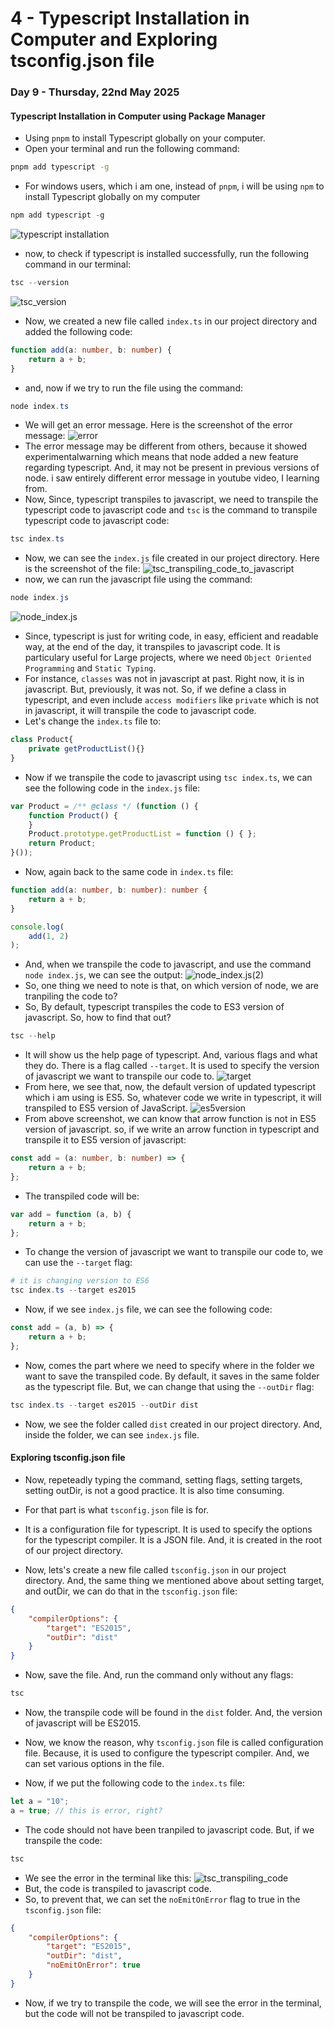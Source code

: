 # 4 - Typescript Installation in Computer and Exploring tsconfig.json file
### Day 9 - Thursday, 22nd May 2025
#### Typescript Installation in Computer using Package Manager
- Using ``pnpm`` to install Typescript globally on your computer.
- Open your terminal and run the following command:
```zsh
pnpm add typescript -g
```
- For windows users, which i am one, instead of ``pnpm``, i will be using ``npm`` to install Typescript globally on my computer
```powershell
npm add typescript -g
```
![typescript installation](pictures/8_22may2025.png)
- now, to check if typescript is installed successfully, run the following command in our terminal:
```powershell
tsc --version
```
![tsc_version](pictures/9_22may2025.png)
- Now, we created a new file called ``index.ts`` in our project directory and added the following code:
```typescript
function add(a: number, b: number) {
    return a + b;
}
```
- and, now if we try to run the file using the command:
```powershell
node index.ts
```
- We will get an error message. Here is the screenshot of the error message:
![error](pictures/10_22may2025.png)
- The error message may be different from others, because it showed experimentalwarning which means that node added a new feature regarding typescript. And, it may not be present in previous versions of node. i saw entirely different error message in youtube video, I learning from.
- Now, Since, typescript transpiles to javascript, we need to transpile the typescript code to javascript code and ``tsc`` is the command to transpile typescript code to javascript code:
```powershell
tsc index.ts
```
- Now, we can see the ``index.js`` file created in our project directory. Here is the screenshot of the file:
![tsc_transpiling_code_to_javascript](pictures/11_22may2025.png)
- now, we can run the javascript file using the command:
```powershell
node index.js
```
![node_index.js](pictures/12_22may2025.png)
- Since, typescript is just for writing code, in easy, efficient and readable way, at the end of the day, it transpiles to javascript code. It is particulary useful for Large projects, where we need ``Object Oriented Programming`` and ``Static Typing``.
- For instance, ``classes`` was not in javascript at past. Right now, it is in javascript. But, previously, it was not. So, if we define a class in typescript, and even include ``access modifiers`` like ``private`` which is not in javascript, it will transpile the code to javascript code.
- Let's change the ``index.ts`` file to:
```typescript
class Product{
    private getProductList(){}
}
```
- Now if we transpile the code to javascript using ``tsc index.ts``, we can see the following code in the ``index.js`` file:
```javascript
var Product = /** @class */ (function () {
    function Product() {
    }
    Product.prototype.getProductList = function () { };
    return Product;
}());
```
- Now, again back to the same code in ``index.ts`` file:
```typescript
function add(a: number, b: number): number {
    return a + b;
}

console.log(
    add(1, 2)
);
```
- And, when we transpile the code to javascript, and use the command ``node index.js``, we can see the output:
![node_index.js(2)](pictures/13_22may2025.png)
- So, one thing we need to note is that, on which version of node, we are tranpiling the code to?
- So, By default, typescript transpiles the code to ES3 version of javascript. So, how to find that out?
```powershell
tsc --help
```
- It will show us the help page of typescript. And, various flags and what they do. There is a flag called ``--target``. It is used to specify the version of javascript we want to transpile our code to.
![target](pictures/14_22may2025.png)
- From here, we see that, now, the default version of updated typescript which i am using is ES5. So, whatever code we write in typescript, it will transpiled to ES5 version of JavaScript.
![es5version](pictures/15_22may2025.png)
- From above screenshot, we can know that arrow function is not in ES5 version of javascript. so, if we write an arrow function in typescript and transpile it to ES5 version of javascript:
```typescript
const add = (a: number, b: number) => {
    return a + b;
};
```
- The transpiled code will be:
```javascript
var add = function (a, b) {
    return a + b;
};
```
- To change the version of javascript we want to transpile our code to, we can use the ``--target`` flag:
```powershell
# it is changing version to ES6
tsc index.ts --target es2015
```
- Now, if we see ``index.js`` file, we can see the following code:
```javascript
const add = (a, b) => {
    return a + b;
};
```
- Now, comes the part where we need to specify where in the folder we want to save the transpiled code. By default, it saves in the same folder as the typescript file. But, we can change that using the ``--outDir`` flag:
```powershell
tsc index.ts --target es2015 --outDir dist
```
- Now, we see the folder called ``dist`` created in our project directory. And, inside the folder, we can see ``index.js`` file.

#### Exploring tsconfig.json file
- Now, repeteadly typing the command, setting flags, setting targets, setting outDir, is not a good practice. It is also time consuming. 
- For that part is what ``tsconfig.json`` file is for.
- It is a configuration file for typescript. It is used to specify the options for the typescript compiler. It is a JSON file. And, it is created in the root of our project directory.

- Now, lets's create a new file called ``tsconfig.json`` in our project directory. And, the same thing we mentioned above about setting target, and outDir, we can do that in the ``tsconfig.json`` file:
```json
{
    "compilerOptions": {
        "target": "ES2015",
        "outDir": "dist"
    }
}
```
- Now, save the file. And, run the command only without any flags:
```powershell
tsc
```
- Now, the transpile code will be found in the ``dist`` folder. And, the version of javascript will be ES2015.
- Now, we know the reason, why ``tsconfig.json`` file is called configuration file. Because, it is used to configure the typescript compiler. And, we can set various options in the file.

- Now, if we put the following code to the ``index.ts`` file:
```typescript
let a = "10";
a = true; // this is error, right? 
```
- The code should not have been tranpiled to javascript code. But, if we transpile the code:
```powershell
tsc
```
- We see the error in the terminal like this:
![tsc_transpiling_code](pictures/16_22may2025.png)
- But, the code is transpiled to javascript code.
- So, to prevent that, we can set the ``noEmitOnError`` flag to true in the ``tsconfig.json`` file:
```json
{
    "compilerOptions": {
        "target": "ES2015",
        "outDir": "dist",
        "noEmitOnError": true
    }
}
```
- Now, if we try to transpile the code, we will see the error in the terminal, but the code will not be transpiled to javascript code.

